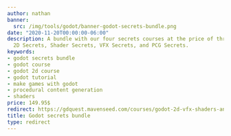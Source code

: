 ```yaml
---
author: nathan
banner:
  src: /img/tools/godot/banner-godot-secrets-bundle.png
date: "2020-11-20T00:00:00-06:00"
description: A bundle with our four secrets courses at the price of three! It contains
  2D Secrets, Shader Secrets, VFX Secrets, and PCG Secrets.
keywords:
- godot secrets bundle
- godot course
- godot 2d course
- godot tutorial
- make games with godot
- procedural content generation
- shaders
price: 149.95$
redirect: https://gdquest.mavenseed.com/courses/godot-2d-vfx-shaders-and-pcg-secrets-bundle
title: Godot secrets bundle
type: redirect
---
```

